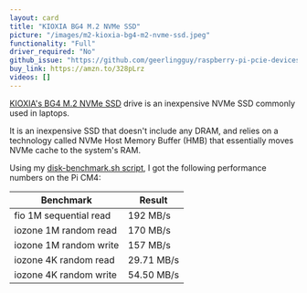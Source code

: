 ```yaml
---
layout: card
title: "KIOXIA BG4 M.2 NVMe SSD"
picture: "/images/m2-kioxia-bg4-m2-nvme-ssd.jpeg"
functionality: "Full"
driver_required: "No"
github_issue: "https://github.com/geerlingguy/raspberry-pi-pcie-devices/issues/326"
buy_link: https://amzn.to/328pLrz
videos: []
---
```

[KIOXIA's BG4 M.2 NVMe SSD](https://business.kioxia.com/en-emea/ssd/client-ssd/bg4.html) drive is an inexpensive NVMe SSD commonly used in laptops.

It is an inexpensive SSD that doesn't include any DRAM, and relies on a technology called NVMe Host Memory Buffer (HMB) that essentially moves NVMe cache to the system's RAM.

Using my [disk-benchmark.sh script](https://raw.githubusercontent.com/geerlingguy/raspberry-pi-dramble/master/setup/benchmarks/disk-benchmark.sh), I got the following performance numbers on the Pi CM4:

| Benchmark | Result |
| --- | --- |
| fio 1M sequential read | 192 MB/s |
| iozone 1M random read | 170 MB/s |
| iozone 1M random write | 157 MB/s |
| iozone 4K random read | 29.71 MB/s |
| iozone 4K random write | 54.50 MB/s |
